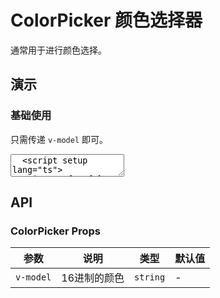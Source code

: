 # ColorPicker 颜色选择器

通常用于进行颜色选择。

## 演示

<script setup>
  import { ColorPicker } from "../../src";
  import { ref, watch } from 'vue';

  const color = ref('#722ed1');
</script>

### 基础使用

只需传递 `v-model` 即可。

<ClientOnly>
  <CodePreview>
  <textarea lang="vue" v-pre>
  <script setup lang="ts">
    import { ref } from 'vue';
    //-
    const color = ref('#722ed1');
  </script>
  <template>
    <lv-color-picker v-model="color"></lv-color-picker>
  </template>
  </textarea>
  <template #preview>
    <ColorPicker v-model="color"></ColorPicker>
  </template>
  </CodePreview>
</ClientOnly>

## API

### ColorPicker Props

<!-- prettier-ignore -->
| 参数 | 说明 | 类型 | 默认值 |
| --- | --- | --- | --- |
| `v-model` | 16进制的颜色 | `string` | - |
